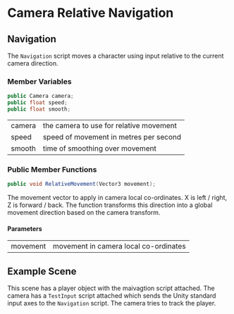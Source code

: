 # Camera Relative Navigation

## Navigation

The `Navigation` script moves a character using input relative to the current camera direction.

### Member Variables

```csharp
public Camera camera;
public float speed;
public float smooth;
```

|         |                                                  |
|---------|--------------------------------------------------|
| camera  | the camera to use for relative movement          |
| speed   | speed of movement in metres per second           |
| smooth  | time of smoothing over movement                  |

### Public Member Functions

```csharp
public void RelativeMovement(Vector3 movement);
```

The movement vector to apply in camera local co-ordinates. X is left / right, Z is forward / back. The function transforms this direction into a global movement direction based on the camera transform.

#### Parameters

|          |                                                  |
|----------|--------------------------------------------------|
| movement | movement in camera local co-ordinates            |

## Example Scene

This scene has a player object with the maivagtion script attached. The camera has a `TestInput` script attached which sends the Unity standard input axes to the `Navigation` script. The camera tries to track the player.